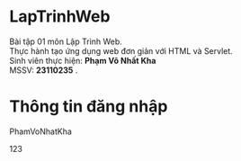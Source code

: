 # LapTrinhWeb
Bài tập 01 môn Lập Trình Web.  
Thực hành tạo ứng dụng web đơn giản với HTML và Servlet.  
Sinh viên thực hiện: **Phạm Võ Nhất Kha**  
MSSV: **23110235** .
# Thông tin đăng nhập
PhamVoNhatKha

123
